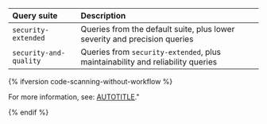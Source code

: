   | Query suite | Description |
  | :- | :- |
  | `security-extended` | Queries from the default suite, plus lower severity and precision queries |
  | `security-and-quality` | Queries from `security-extended`, plus maintainability and reliability queries |

{% ifversion code-scanning-without-workflow %}

For more information, see: [AUTOTITLE](/code-security/code-scanning/managing-your-code-scanning-configuration/built-in-codeql-query-suites)."

{% endif %}
